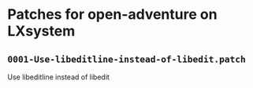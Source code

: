 # Patches for open-adventure on LXsystem

## `0001-Use-libeditline-instead-of-libedit.patch`

Use libeditline instead of libedit


